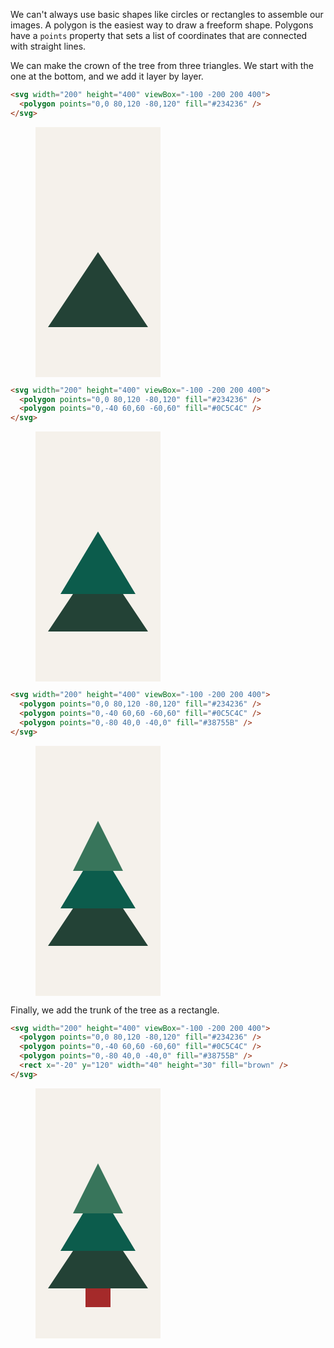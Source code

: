 We can't always use basic shapes like circles or rectangles to assemble our images. A polygon is the easiest way to draw a freeform shape. Polygons have a `points` property that sets a list of coordinates that are connected with straight lines.

We can make the crown of the tree from three triangles. We start with the one at the bottom, and we add it layer by layer.

```html
<svg width="200" height="400" viewBox="-100 -200 200 400">
  <polygon points="0,0 80,120 -80,120" fill="#234236" />
</svg>
```

<figure>
<svg width="200" height="400" viewBox="-100 -200 200 400">
  <rect x="-100" y="-200" width="200" height="400" fill="#F5F1EB"/>
  <polygon points="0,0 80,120 -80,120" fill="#234236" />
</svg>
</figure>

```html
<svg width="200" height="400" viewBox="-100 -200 200 400">
  <polygon points="0,0 80,120 -80,120" fill="#234236" />
  <polygon points="0,-40 60,60 -60,60" fill="#0C5C4C" />
</svg>
```

<figure>
<svg width="200" height="400" viewBox="-100 -200 200 400">
  <rect x="-100" y="-200" width="200" height="400" fill="#F5F1EB"/>
  <polygon points="0,0 80,120 -80,120" fill="#234236" />
  <polygon points="0,-40 60,60 -60,60" fill="#0C5C4C" />
</svg>
</figure>

```html
<svg width="200" height="400" viewBox="-100 -200 200 400">
  <polygon points="0,0 80,120 -80,120" fill="#234236" />
  <polygon points="0,-40 60,60 -60,60" fill="#0C5C4C" />
  <polygon points="0,-80 40,0 -40,0" fill="#38755B" />
</svg>
```

<figure>
<svg width="200" height="400" viewBox="-100 -200 200 400">
  <rect x="-100" y="-200" width="200" height="400" fill="#F5F1EB"/>
  <polygon points="0,0 80,120 -80,120" fill="#234236" />
  <polygon points="0,-40 60,60 -60,60" fill="#0C5C4C" />
  <polygon points="0,-80 40,0 -40,0" fill="#38755B" />
</svg>
</figure>

Finally, we add the trunk of the tree as a rectangle.

```html
<svg width="200" height="400" viewBox="-100 -200 200 400">
  <polygon points="0,0 80,120 -80,120" fill="#234236" />
  <polygon points="0,-40 60,60 -60,60" fill="#0C5C4C" />
  <polygon points="0,-80 40,0 -40,0" fill="#38755B" />
  <rect x="-20" y="120" width="40" height="30" fill="brown" />
</svg>
```

<figure>
<svg width="200" height="400" viewBox="-100 -200 200 400">
  <rect x="-100" y="-200" width="200" height="400" fill="#F5F1EB"/>
  <polygon points="0,0 80,120 -80,120" fill="#234236" />
  <polygon points="0,-40 60,60 -60,60" fill="#0C5C4C" />
  <polygon points="0,-80 40,0 -40,0" fill="#38755B" />
  <rect x="-20" y="120" width="40" height="30" fill="brown" />
</svg>
</figure>
